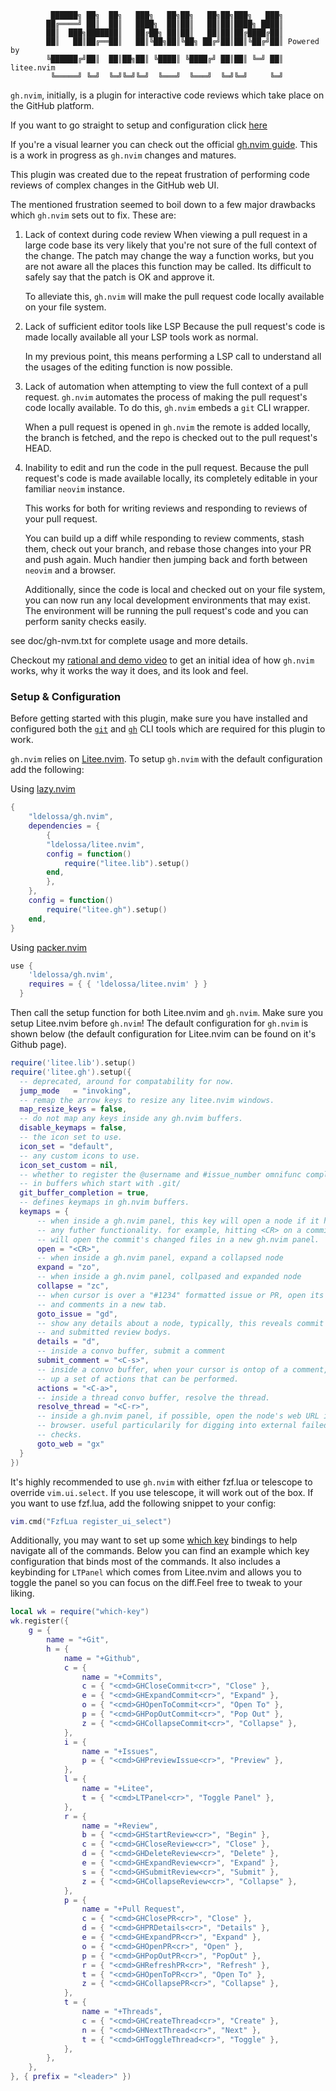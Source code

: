              ██████╗ ██╗  ██╗   ███╗   ██╗██╗   ██╗██╗███╗   ███╗
            ██╔════╝ ██║  ██║   ████╗  ██║██║   ██║██║████╗ ████║
            ██║  ███╗███████║   ██╔██╗ ██║██║   ██║██║██╔████╔██║
            ██║   ██║██╔══██║   ██║╚██╗██║╚██╗ ██╔╝██║██║╚██╔╝██║ Powered by
            ╚██████╔╝██║  ██║██╗██║ ╚████║ ╚████╔╝ ██║██║ ╚═╝ ██║ litee.nvim
             ╚═════╝ ╚═╝  ╚═╝╚═╝╚═╝  ╚═══╝  ╚═══╝  ╚═╝╚═╝     ╚═╝


`gh.nvim`, initially, is a plugin for interactive code reviews which take place
on the GitHub platform.

If you want to go straight to setup and configuration click [here](#setup--configuration)

If you're a visual learner you can check out the official [gh.nvim guide](https://who.ldelossa.is/posts/gh-nvim/). 
This is a work in progress as ``gh.nvim`` changes and matures.

This plugin was created due to the repeat frustration of performing code reviews
of complex changes in the GitHub web UI.

The mentioned frustration seemed to boil down to a few major drawbacks which `gh.nvim`
sets out to fix. These are:

1) Lack of context during code review
    When viewing a pull request in a large code base its very likely that you're
    not sure of the full context of the change. The patch may change the way a
    function works, but you are not aware all the places this function may be
    called. Its difficult to safely say that the patch is OK and approve it.

    To alleviate this, `gh.nvim` will make the pull request code locally available
    on your file system.

2) Lack of sufficient editor tools like LSP
    Because the pull request's code is made locally available all your LSP tools
    work as normal.

    In my previous point, this means performing a LSP call to understand all the
    usages of the editing function is now possible.

3) Lack of automation when attempting to view the full context of a pull request.
    `gh.nvim` automates the process of making the pull request's code locally available.
    To do this, `gh.nvim` embeds a `git` CLI wrapper.

    When a pull request is opened in `gh.nvim` the remote is added locally, the
    branch is fetched, and the repo is checked out to the pull request's HEAD.

4) Inability to edit and run the code in the pull request.
    Because the pull request's code is made available locally, its completely
    editable in your familiar `neovim` instance.

    This works for both for writing reviews and responding to reviews of your
    pull request.

    You can build up a diff while responding to review comments, stash them,
    check out your branch, and rebase those changes into your PR and push again.
    Much handier then jumping back and forth between `neovim` and a browser.

    Additionally, since the code is local and checked out on your file system,
    you can now run any local development environments that may exist. The
    environment will be running the pull request's code and you can perform sanity
    checks easily.

see doc/gh-nvm.txt for complete usage and more details.

Checkout my [rational and demo video](https://youtu.be/hhrWwYfMK1I) to get an initial idea
of how `gh.nvim` works, why it works the way it does, and its look and feel.

### Setup & Configuration

Before getting started with this plugin, make sure you have installed and configured both
the [`git`](https://git-scm.com/) and [`gh`](https://github.com/cli/cli) CLI tools which
are required for this plugin to work.


`gh.nvim` relies on [Litee.nvim](https://github.com/ldelossa/litee.nvim). To setup `gh.nvim`
with the default configuration add the following:

Using [lazy.nvim](https://github.com/folke/lazy.nvim)

```lua
{
    "ldelossa/gh.nvim",
    dependencies = {
        {
        "ldelossa/litee.nvim",
        config = function()
            require("litee.lib").setup()
        end,
        },
    },
    config = function()
        require("litee.gh").setup()
    end,
}

```

Using [packer.nvim](https://github.com/wbthomason/packer.nvim)

```lua
use {
    'ldelossa/gh.nvim',
    requires = { { 'ldelossa/litee.nvim' } }
  }
```

Then call the setup function for both Litee.nvim and `gh.nvim`. Make sure you setup
Litee.nvim before `gh.nvim`! The default configuration for `gh.nvim` is shown below (the
default configuration for Litee.nvim can be found on it's Github page).

```lua
require('litee.lib').setup()
require('litee.gh').setup({
  -- deprecated, around for compatability for now.
  jump_mode   = "invoking",
  -- remap the arrow keys to resize any litee.nvim windows.
  map_resize_keys = false,
  -- do not map any keys inside any gh.nvim buffers.
  disable_keymaps = false,
  -- the icon set to use.
  icon_set = "default",
  -- any custom icons to use.
  icon_set_custom = nil,
  -- whether to register the @username and #issue_number omnifunc completion
  -- in buffers which start with .git/
  git_buffer_completion = true,
  -- defines keymaps in gh.nvim buffers.
  keymaps = {
      -- when inside a gh.nvim panel, this key will open a node if it has
      -- any futher functionality. for example, hitting <CR> on a commit node
      -- will open the commit's changed files in a new gh.nvim panel.
      open = "<CR>",
      -- when inside a gh.nvim panel, expand a collapsed node
      expand = "zo",
      -- when inside a gh.nvim panel, collpased and expanded node
      collapse = "zc",
      -- when cursor is over a "#1234" formatted issue or PR, open its details
      -- and comments in a new tab.
      goto_issue = "gd",
      -- show any details about a node, typically, this reveals commit messages
      -- and submitted review bodys.
      details = "d",
      -- inside a convo buffer, submit a comment
      submit_comment = "<C-s>",
      -- inside a convo buffer, when your cursor is ontop of a comment, open
      -- up a set of actions that can be performed.
      actions = "<C-a>",
      -- inside a thread convo buffer, resolve the thread.
      resolve_thread = "<C-r>",
      -- inside a gh.nvim panel, if possible, open the node's web URL in your
      -- browser. useful particularily for digging into external failed CI
      -- checks.
      goto_web = "gx"
  }
})
```

It's highly recommended to use `gh.nvim` with either fzf.lua or telescope to override
`vim.ui.select`. If you use telescope, it will work out of the box. If you want to use
fzf.lua, add the following snippet to your config:

```lua
vim.cmd("FzfLua register_ui_select")
```

Additionally, you may want to set up some [which
key](https://github.com/folke/which-key.nvim) bindings to help navigate all of the
commands. Below you can find an example which key configuration that binds most of the
commands. It also includes a keybinding for `LTPanel` which comes from Litee.nvim and
allows you to toggle the panel so you can focus on the diff.Feel free to tweak to your
liking.

```lua
local wk = require("which-key")
wk.register({
    g = {
        name = "+Git",
        h = {
            name = "+Github",
            c = {
                name = "+Commits",
                c = { "<cmd>GHCloseCommit<cr>", "Close" },
                e = { "<cmd>GHExpandCommit<cr>", "Expand" },
                o = { "<cmd>GHOpenToCommit<cr>", "Open To" },
                p = { "<cmd>GHPopOutCommit<cr>", "Pop Out" },
                z = { "<cmd>GHCollapseCommit<cr>", "Collapse" },
            },
            i = {
                name = "+Issues",
                p = { "<cmd>GHPreviewIssue<cr>", "Preview" },
            },
            l = {
                name = "+Litee",
                t = { "<cmd>LTPanel<cr>", "Toggle Panel" },
            },
            r = {
                name = "+Review",
                b = { "<cmd>GHStartReview<cr>", "Begin" },
                c = { "<cmd>GHCloseReview<cr>", "Close" },
                d = { "<cmd>GHDeleteReview<cr>", "Delete" },
                e = { "<cmd>GHExpandReview<cr>", "Expand" },
                s = { "<cmd>GHSubmitReview<cr>", "Submit" },
                z = { "<cmd>GHCollapseReview<cr>", "Collapse" },
            },
            p = {
                name = "+Pull Request",
                c = { "<cmd>GHClosePR<cr>", "Close" },
                d = { "<cmd>GHPRDetails<cr>", "Details" },
                e = { "<cmd>GHExpandPR<cr>", "Expand" },
                o = { "<cmd>GHOpenPR<cr>", "Open" },
                p = { "<cmd>GHPopOutPR<cr>", "PopOut" },
                r = { "<cmd>GHRefreshPR<cr>", "Refresh" },
                t = { "<cmd>GHOpenToPR<cr>", "Open To" },
                z = { "<cmd>GHCollapsePR<cr>", "Collapse" },
            },
            t = {
                name = "+Threads",
                c = { "<cmd>GHCreateThread<cr>", "Create" },
                n = { "<cmd>GHNextThread<cr>", "Next" },
                t = { "<cmd>GHToggleThread<cr>", "Toggle" },
            },
        },
    },
}, { prefix = "<leader>" })
```

